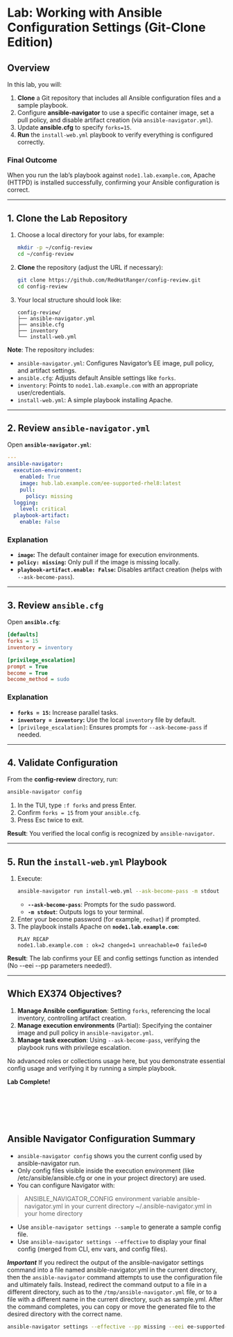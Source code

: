 # Lab: Working with Ansible Configuration Settings (Git-Clone Edition)

## Overview
In this lab, you will:
1. **Clone** a Git repository that includes all Ansible configuration files and a sample playbook.
2. Configure **ansible-navigator** to use a specific container image, set a pull policy, and disable artifact creation (via `ansible-navigator.yml`).
3. Update **ansible.cfg** to specify `forks=15`.
4. **Run** the `install-web.yml` playbook to verify everything is configured correctly.

### Final Outcome
When you run the lab’s playbook against `node1.lab.example.com`, Apache (HTTPD) is installed successfully, confirming your Ansible configuration is correct.

---

## 1. Clone the Lab Repository
1. Choose a local directory for your labs, for example:
   ```bash
   mkdir -p ~/config-review
   cd ~/config-review
   ```
2. **Clone** the repository (adjust the URL if necessary):
   ```bash
   git clone https://github.com/RedHatRanger/config-review.git
   cd config-review
   ```
3. Your local structure should look like:
   ```
   config-review/
   ├── ansible-navigator.yml
   ├── ansible.cfg
   ├── inventory
   └── install-web.yml
   ```

**Note**: The repository includes:
- `ansible-navigator.yml`: Configures Navigator’s EE image, pull policy, and artifact settings.
- `ansible.cfg`: Adjusts default Ansible settings like `forks`.
- `inventory`: Points to `node1.lab.example.com` with an appropriate user/credentials.
- `install-web.yml`: A simple playbook installing Apache.

---

## 2. Review `ansible-navigator.yml`

Open **`ansible-navigator.yml`**:

```yaml
---
ansible-navigator:
  execution-environment:
    enabled: True
    image: hub.lab.example.com/ee-supported-rhel8:latest
    pull:
      policy: missing
  logging:
    level: critical
  playbook-artifact:
    enable: False
```

### Explanation
- **`image`:** The default container image for execution environments.
- **`policy: missing`:** Only pull if the image is missing locally.
- **`playbook-artifact.enable: False`:** Disables artifact creation (helps with `--ask-become-pass`).

---

## 3. Review `ansible.cfg`

Open **`ansible.cfg`**:

```ini
[defaults]
forks = 15
inventory = inventory

[privilege_escalation]
prompt = True
become = True
become_method = sudo
```

### Explanation
- **`forks = 15`:** Increase parallel tasks.
- **`inventory = inventory`:** Use the local `inventory` file by default.
- `[privilege_escalation]`: Ensures prompts for `--ask-become-pass` if needed.

---

## 4. Validate Configuration

From the **config-review** directory, run:

```bash
ansible-navigator config
```

1. In the TUI, type `:f forks` and press Enter.
2. Confirm `forks = 15` from your `ansible.cfg`.
3. Press Esc twice to exit.

**Result**: You verified the local config is recognized by `ansible-navigator`.

---

## 5. Run the `install-web.yml` Playbook

1. Execute:
   ```bash
   ansible-navigator run install-web.yml --ask-become-pass -m stdout
   ```
   - **`--ask-become-pass`**: Prompts for the sudo password.
   - **`-m stdout`**: Outputs logs to your terminal.
2. Enter your become password (for example, `redhat`) if prompted.
3. The playbook installs Apache on **`node1.lab.example.com`**:
   ```
   PLAY RECAP
   node1.lab.example.com : ok=2 changed=1 unreachable=0 failed=0
   ```

**Result**: The lab confirms your EE and config settings function as intended (No --eei --pp parameters needed!).

---

## Which EX374 Objectives?

1. **Manage Ansible configuration**: Setting `forks`, referencing the local inventory, controlling artifact creation.
2. **Manage execution environments** (Partial): Specifying the container image and pull policy in `ansible-navigator.yml`.
3. **Manage task execution**: Using `--ask-become-pass`, verifying the playbook runs with privilege escalation.

No advanced roles or collections usage here, but you demonstrate essential config usage and verifying it by running a simple playbook.


**Lab Complete!**


<br><br><br><br>
## Ansible Navigator Configuration Summary
- `ansible-navigator config` shows you the current config used by ansible-navigator run.
- Only config files visible inside the execution environment (like /etc/ansible/ansible.cfg or one in your project directory) are used.
- You can configure Navigator with:
> ANSIBLE_NAVIGATOR_CONFIG environment variable
> ansible-navigator.yml in your current directory
> ~/.ansible-navigator.yml in your home directory

- Use `ansible-navigator settings --sample` to generate a sample config file.
- Use `ansible-navigator settings --effective` to display your final config (merged from CLI, env vars, and config files).

***Important***
If you redirect the output of the ansible-navigator settings command into a file named ansible-navigator.yml in the current directory, then the `ansible-navigator`
command attempts to use the configuration file and ultimately fails. Instead, redirect the command output to a file in a different directory, such as to the 
`/tmp/ansible-navigator.yml` file, or to a file with a different name in the current directory, such as sample.yml. After the command completes, you can 
copy or move the generated file to the desired directory with the correct name.
```bash
ansible-navigator settings --effective --pp missing --eei ee-supported-rhel8 > /tmp/ansible-navigator.yml
```
